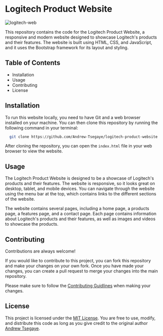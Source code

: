 # Logitech Product Website

![logitech-web](https://i.imgur.com/wqA9uk9.png)

This repository contains the code for the Logitech Product Website, a responsive and modern website designed to showcase Logitech's products and their features. The website is built using HTML, CSS, and JavaScript, and it uses the Bootstrap framework for its layout and styling.

## Table of Contents

- Installation
- Usage
- Contributing
- License

## Installation

To run this website locally, you need to have Git and a web browser installed on your machine. You can then clone this repository by running the following command in your terminal:

```bash
  git clone https://github.com/Andrew-Tsegaye/logitech-product-website.git

```

After cloning the repository, you can open the `index.html` file in your web browser to view the website.

## Usage

The Logitech Product Website is designed to be a showcase of Logitech's products and their features. The website is responsive, so it looks great on desktop, tablet, and mobile devices. You can navigate through the website using the menu bar at the top, which contains links to the different sections of the website.

The website contains several pages, including a home page, a products page, a features page, and a contact page. Each page contains information about Logitech's products and their features, as well as images and videos to showcase the products.

## Contributing

Contributions are always welcome!

If you would like to contribute to this project, you can fork this repository and make your changes on your own fork. Once you have made your changes, you can create a pull request to merge your changes into the main repository.

Please make sure to follow the [Contributing Guidlines](https://github.blog/2012-09-17-contributing-guidelines/) when making your changes.

## License

This project is licensed under the [MIT License](https://choosealicense.com/licenses/mit/). You are free to use, modify, and distribute this code as long as you give credit to the original author [Andrew Tsegaye](github.com/Andrew-Tsegaye).

